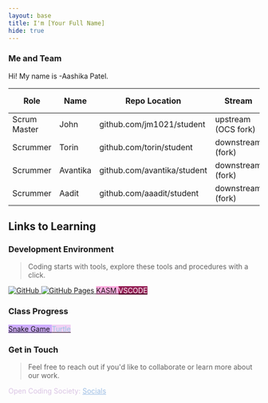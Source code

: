 ```yaml
---
layout: base
title: I'm [Your Full Name]
hide: true
---
```


### Me and Team

Hi! My name is -Aashika Patel.

| Role         | Name     | Repo Location                       | Stream                | Repo Name |
|--------------|----------|-------------------------------------|-----------------------|-----------|
| Scrum Master | John     | github.com/jm1021/student           | upstream (OCS fork)   | student   |
| Scrummer     | Torin    | github.com/torin/student            | downstream (fork)     | student   |
| Scrummer     | Avantika | github.com/avantika/student         | downstream (fork)     | student   |
| Scrummer     | Aadit    | github.com/aaadit/student           | downstream (fork)     | student   |


## Links to Learning

### Development Environment

> Coding starts with tools, explore these tools and procedures with a click.

<a href="https://github.com/Open-Coding-Society/student">
    <img src="https://img.shields.io/badge/GitHub-181717?logo=github&logoColor=white" alt="GitHub">
</a>
<a href="https://open-coding-society.github.io/student">
    <img src="https://img.shields.io/badge/GitHub%20Pages-327FC7?logo=github&logoColor=white" alt="GitHub Pages">
</a>
<a href="https://kasm.opencodingsociety.com/" class="button small" style="background-color: #ffacdfff">
    KASM
</a>
<a href="https://vscode.dev/" class="button small" style="background-color: #941e55ff">
    <span style="color: #FFFFFF">VSCODE</span>
</a>

<br>

### Class Progress

<a href="{{site.baseurl}}/snake" class="button small" style="background-color: #ceacfeff">
    Snake Game
</a>
<a href="{{site.baseurl}}/turtle" class="button small" style="background-color: #f1d0f3ff">
    <span style="color: #95c7e4ff">Turtle</span>
</a>

<br>

<!-- Contact Section -->
### Get in Touch

> Feel free to reach out if you'd like to collaborate or learn more about our work.

<p style="color: #dac4e4ff;">Open Coding Society: <a href="https://opencodingsociety.com" style="color: #9dbee5ff; text-decoration: underline;">Socials</a></p>
<!-- 🎉 Donuts + Confetti Overlay -->
<style>
  /* Containers sit on top but don't block clicks */
  #donut-field, #confetti-container {
    position: fixed;
    inset: 0;
    width: 100%;
    height: 100%;
    overflow: hidden;
    pointer-events: none;
  }
  #donut-field { z-index: 5; }
  #confetti-container { z-index: 10; }

  /* Donuts */
  .donut {
    position: absolute;
    filter: drop-shadow(0 6px 6px rgba(0,0,0,0.15));
    opacity: 0.9;
    animation: bob var(--bob-duration, 8s) ease-in-out infinite,
               drift var(--drift-duration, 18s) linear infinite,
               spin var(--spin-duration, 10s) linear infinite;
    will-change: transform;
  }

  @keyframes bob {
    0%, 100% { transform: translateY(-6px); }
    50% { transform: translateY(6px); }
  }
  @keyframes drift {
    0%   { transform: translateX(0); }
    100% { transform: translateX(var(--drift-x, 80px)); }
  }
  @keyframes spin {
    to { rotate: 360deg; }
  }

  /* Confetti strips & squares */
  .confetti {
    position: absolute;
    top: -10vh;
    width: var(--w, 6px);
    height: var(--h, 14px);
    background: var(--c, #ff6b6b);
    transform: translateY(-100%);
    opacity: 0.9;
    animation: fall var(--fall, 7s) linear var(--delay, 0s) infinite,
               twirl var(--twirl, 1.4s) ease-in-out var(--delay, 0s) infinite alternate;
    will-change: transform;
  }

  .confetti.round { border-radius: 999px; }
  .confetti.square { aspect-ratio: 1 / 1; height: auto; }

  @keyframes fall {
    to { transform: translateY(110vh) rotate(var(--rot, 360deg)); }
  }
  @keyframes twirl {
    from { transform: translateY(0) rotate(0deg) }
    to   { transform: translateY(0) rotate(180deg) }
  }

  /* Reduce motion for users who prefer it */
  @media (prefers-reduced-motion: reduce) {
    .donut, .confetti {
      animation: none !important;
    }
  }
</style>

<div id="donut-field" aria-hidden="true"></div>
<div id="confetti-container" aria-hidden="true"></div>

<script>
  (function () {
    // --- Configuration ---
    const DONUT_COUNT = 36;     // number of 🍩
    const CONFETTI_COUNT = 160; // total confetti pieces

    const confettiColors = [
      "#FF6B6B", "#FFD166", "#06D6A0", "#118AB2", "#9B5DE5",
      "#F15BB5", "#00BBF9", "#FEE440", "#8AC926", "#FF595E"
    ];

    // Create random helper
    const rand = (min, max) => Math.random() * (max - min) + min;
    const sample = arr => arr[Math.floor(Math.random() * arr.length)];

    // --- Donuts ---
    const donutField = document.getElementById("donut-field");
    const DONUTS = ["🍩","🍩","🍩","🍩","🍩","🍩","🍩","🍩"]; // (kept simple; all donuts!)
    for (let i = 0; i < DONUT_COUNT; i++) {
      const el = document.createElement("span");
      el.className = "donut";
      el.textContent = sample(DONUTS);

      const size = rand(28, 96); // px
      el.style.fontSize = size + "px";

      // Random position
      el.style.left = rand(0, 100) + "vw";
      el.style.top  = rand(0, 100) + "vh";

      // Random animation timings
      el.style.setProperty("--bob-duration", rand(6, 12) + "s");
      el.style.setProperty("--drift-duration", rand(14, 24) + "s");
      el.style.setProperty("--spin-duration", rand(8, 18) + "s");
      el.style.setProperty("--drift-x", (Math.random() < 0.5 ? -1 : 1) * rand(40, 140) + "px");

      donutField.appendChild(el);
    }

    // --- Confetti ---
    const confettiWrap = document.getElementById("confetti-container");
    for (let i = 0; i < CONFETTI_COUNT; i++) {
      const c = document.createElement("div");
      c.className = "confetti " + (Math.random() < 0.5 ? "round" : "square");

      // Random start X across the viewport
      c.style.left = rand(0, 100) + "vw";

      // Random size & aspect
      const w = rand(3, 9);
      const h = rand(8, 18);
      c.style.setProperty("--w", w + "px");
      c.style.setProperty("--h", h + "px");

      // Random color and timings
      c.style.setProperty("--c", sample(confettiColors));
      c.style.setProperty("--fall", rand(5.5, 9.5) + "s");
      c.style.setProperty("--delay", rand(0, 5) + "s");
      c.style.setProperty("--twirl", rand(0.9, 2) + "s");
      c.style.setProperty("--rot", (Math.random() < 0.5 ? "-" : "") + rand(120, 540) + "deg");

      confettiWrap.appendChild(c);
    }

    // Keep overlays sized correctly if the page height changes
    const resize = () => {
      donutField.style.height = confettiWrap.style.height = window.innerHeight + "px";
      donutField.style.width = confettiWrap.style.width = window.innerWidth + "px";
    };
    resize();
    window.addEventListener("resize", resize);
  })();
</script>